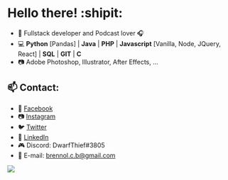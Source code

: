 # Hello there! :shipit:

- :man: Fullstack developer and Podcast lover :headphones:
- :computer: **Python** [Pandas] | **Java** | **PHP** | **Javascript** [Vanilla, Node, JQuery, React] | **SQL** | **GIT** | **C**
- :camera: Adobe Photoshop, Illustrator, After Effects, ...

## :mailbox: Contact:
- :bust_in_silhouette: [Facebook](https://facebook.com/dwarfthief)
- :camera: [Instagram](https://www.instagram.com/brenno.barboza/)
- :bird: [Twitter](https://twitter.com/dwarfthief)
- :briefcase: [LinkedIn](https://linkedin.com/in/DwarfThief)
- :video_game: Discord: DwarfThief#3805
- :e-mail: E-mail: [brennol.c.b@gmail.com](mail-to:brennol.c.b@gmail.com)


![](https://github-readme-stats.vercel.app/api?username=Dwarfthief&show_icons=true)